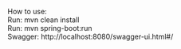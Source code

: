 How to use:  
Run: mvn clean install  
Run: mvn spring-boot:run  
Swagger: http://localhost:8080/swagger-ui.html#/  